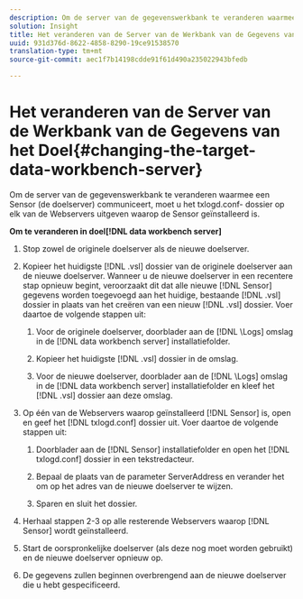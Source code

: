 ```yaml
---
description: Om de server van de gegevenswerkbank te veranderen waarmee een Sensor (de doelserver) communiceert, moet u het txlogd.conf- dossier op elk van de Webservers uitgeven waarop de Sensor geïnstalleerd is.
solution: Insight
title: Het veranderen van de Server van de Werkbank van de Gegevens van het Doel
uuid: 931d376d-8622-4858-8290-19ce91538570
translation-type: tm+mt
source-git-commit: aec1f7b14198cdde91f61d490a235022943bfedb

---
```



# Het veranderen van de Server van de Werkbank van de Gegevens van het Doel{#changing-the-target-data-workbench-server}

Om de server van de gegevenswerkbank te veranderen waarmee een Sensor (de doelserver) communiceert, moet u het txlogd.conf- dossier op elk van de Webservers uitgeven waarop de Sensor geïnstalleerd is.

**Om te veranderen in doel[!DNL data workbench server]**

1. Stop zowel de originele doelserver als de nieuwe doelserver.
1. Kopieer het huidigste [!DNL .vsl] dossier van de originele doelserver aan de nieuwe doelserver. Wanneer u de nieuwe doelserver in een recentere stap opnieuw begint, veroorzaakt dit dat alle nieuwe [!DNL Sensor] gegevens worden toegevoegd aan het huidige, bestaande [!DNL .vsl] dossier in plaats van het creëren van een nieuw [!DNL .vsl] dossier. Voer daartoe de volgende stappen uit:

   1. Voor de originele doelserver, doorblader aan de [!DNL \Logs] omslag in de [!DNL data workbench server] installatiefolder.

   1. Kopieer het huidigste [!DNL .vsl] dossier in de omslag.
   1. Voor de nieuwe doelserver, doorblader aan de [!DNL \Logs] omslag in de [!DNL data workbench server] installatiefolder en kleef het [!DNL .vsl] dossier aan deze omslag.

1. Op één van de Webservers waarop geïnstalleerd [!DNL Sensor] is, open en geef het [!DNL txlogd.conf] dossier uit. Voer daartoe de volgende stappen uit:

   1. Doorblader aan de [!DNL Sensor] installatiefolder en open het [!DNL txlogd.conf] dossier in een tekstredacteur.

   1. Bepaal de plaats van de parameter ServerAddress en verander het om op het adres van de nieuwe doelserver te wijzen.
   1. Sparen en sluit het dossier.

1. Herhaal stappen 2-3 op alle resterende Webservers waarop [!DNL Sensor] wordt geïnstalleerd.
1. Start de oorspronkelijke doelserver (als deze nog moet worden gebruikt) en de nieuwe doelserver opnieuw op.
1. De gegevens zullen beginnen overbrengend aan de nieuwe doelserver die u hebt gespecificeerd.
